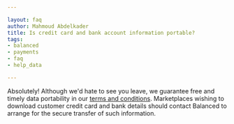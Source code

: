 ```yaml
---

layout: faq
author: Mahmoud Abdelkader
title: Is credit card and bank account information portable?
tags:
- balanced
- payments
- faq
- help_data

---
```


Absolutely! Although we'd hate to see you leave, we guarantee free and timely data portability in our [terms and conditions](https://www.balancedpayments.com/terms/marketplaceagreement). Marketplaces wishing to download customer credit card and bank details should contact Balanced to arrange for the secure transfer of such information.
